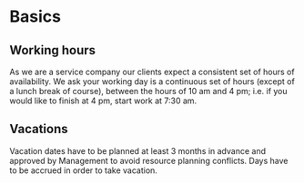 # Basics

## Working hours

As we are a service company our clients expect a consistent set of hours of availability. We ask
your working day is a continuous set of hours (except of a lunch break of course), between the hours
of 10 am and 4 pm; i.e. if you would like to finish at 4 pm, start work at 7:30 am.

## Vacations

Vacation dates have to be planned at least 3 months in advance and approved by Management to 
avoid resource planning conflicts.  Days have to be accrued in order to take vacation.
